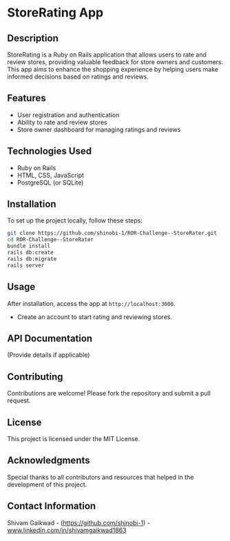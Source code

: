 # StoreRating App

## Description
StoreRating is a Ruby on Rails application that allows users to rate and review stores, providing valuable feedback for store owners and customers. This app aims to enhance the shopping experience by helping users make informed decisions based on ratings and reviews.

## Features
- User registration and authentication
- Ability to rate and review stores
- Store owner dashboard for managing ratings and reviews

## Technologies Used
- Ruby on Rails
- HTML, CSS, JavaScript
- PostgreSQL (or SQLite)

## Installation
To set up the project locally, follow these steps:
```bash
git clone https://github.com/shinobi-1/ROR-Challenge--StoreRater.git
cd ROR-Challenge--StoreRater
bundle install
rails db:create
rails db:migrate
rails server
```

## Usage
After installation, access the app at `http://localhost:3000`. 
- Create an account to start rating and reviewing stores.

## API Documentation
(Provide details if applicable)

## Contributing
Contributions are welcome! Please fork the repository and submit a pull request.

## License
This project is licensed under the MIT License.

## Acknowledgments
Special thanks to all contributors and resources that helped in the development of this project.

## Contact Information
Shivam Gaikwad - (https://github.com/shinobi-1) - www.linkedin.com/in/shivamgaikwad1863
